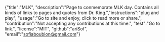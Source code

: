 {"title":"MLK",
"description":"Page to conmemorate MLK day. Contains all kinds of links to pages and quotes from Dr. King.","instructions":"plug and play",
"usage":"Go to site and enjoy, click to read more or share.",
"contribution":"Not accepting any contributions at this time.",
"test":"Go to link.",
"license":"MIT",
"github":"ariSof",
"email":"sofiaboubion@gmail.com"}